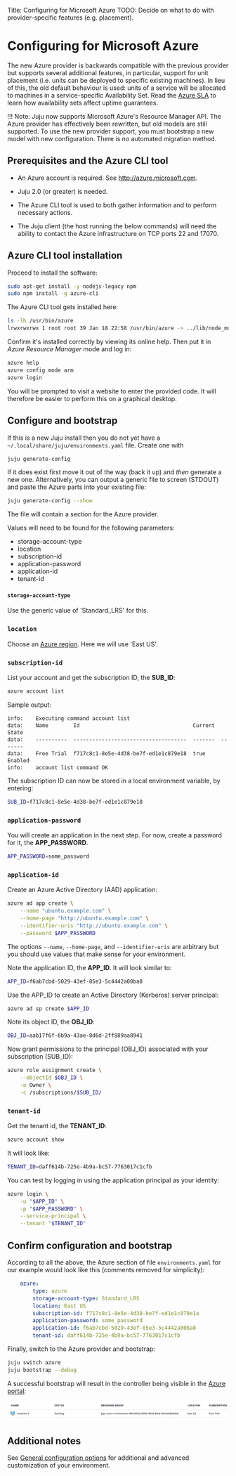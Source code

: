 Title: Configuring for Microsoft Azure
TODO: Decide on what to do with provider-specific features (e.g. placement).  


# Configuring for Microsoft Azure 

The new Azure provider is backwards compatible with the previous provider but
supports several additional features, in particular, support for unit placement
(i.e. units can be deployed to specific existing machines). In lieu of this,
the old default behaviour is used: units of a service will be allocated to
machines in a service-specific Availability Set. Read the
[Azure SLA](https://azure.microsoft.com/en-gb/support/legal/sla/) to learn how
availability sets affect uptime guarantees.

!!! Note: Juju now supports Microsoft Azure's Resource Manager API. The Azure
provider has effectively been rewritten, but old models are still supported. To
use the new provider support, you must bootstrap a new model with new
configuration. There is no automated migration method.


## Prerequisites and the Azure CLI tool

 - An Azure account is required. See http://azure.microsoft.com.

 - Juju 2.0 (or greater) is needed.

 - The Azure CLI tool is used to both gather information and to perform
   necessary actions.

 - The Juju client (the host running the below commands) will need the ability
   to contact the Azure infrastructure on TCP ports 22 and 17070.


## Azure CLI tool installation

Proceed to install the software:

```bash
sudo apt-get install -y nodejs-legacy npm
sudo npm install -g azure-cli
```

The Azure CLI tool gets installed here:

```bash
ls -lh /usr/bin/azure
lrwxrwxrwx 1 root root 39 Jan 18 22:58 /usr/bin/azure -> ../lib/node_modules/azure-cli/bin/azure
```

Confirm it's installed correctly by viewing its online help. Then put it in
*Azure Resource Manager* mode and log in:

```bash
azure help
azure config mode arm
azure login
```

You will be prompted to visit a website to enter the provided code. It will
therefore be easier to perform this on a graphical desktop.


## Configure and bootstrap

If this is a new Juju install then you do not yet have a
`~/.local/share/juju/environments.yaml` file. Create one with

```bash
juju generate-config
```

If it does exist first move it out of the way (back it up) and *then* generate
a new one. Alternatively, you can output a generic file to screen (STDOUT) and
paste the Azure parts into your existing file:

```bash
juju generate-config --show
```

The file will contain a section for the Azure provider.

Values will need to be found for the following parameters:

 - storage-account-type
 - location
 - subscription-id
 - application-password
 - application-id
 - tenant-id

#### `storage-account-type`

Use the generic value of 'Standard_LRS' for this.

### `location`

Choose an [Azure region](https://azure.microsoft.com/en-us/regions/). Here we will use
'East US'.

### `subscription-id`

List your account and get the subscription ID, the **SUB_ID**:

```bash
azure account list
```

Sample output:

```no-highlight
info:    Executing command account list
data:    Name        Id                                    Current  State
data:    ----------  ------------------------------------  -------  -------
data:    Free Trial  f717c8c1-8e5e-4d38-be7f-ed1e1c879e18  true     Enabled
info:    account list command OK
```

The subscription ID can now be stored in a local environment variable, by
entering:

```bash
SUB_ID=f717c8c1-8e5e-4d38-be7f-ed1e1c879e18
```

### `application-password`

You will create an application in the next step. For now, create a password for
it, the **APP_PASSWORD**.

```bash
APP_PASSWORD=some_password
```

### `application-id`

Create an Azure Active Directory (AAD) application:

```bash
azure ad app create \
	--name "ubuntu.example.com" \
	--home-page "http://ubuntu.example.com" \
	--identifier-uris "http://ubuntu.example.com" \
	--password $APP_PASSWORD
```

The options `--name`, `--home-page`, and `--identifier-uris` are arbitrary but
you should use values that make sense for your environment.

Note the application ID, the **APP_ID**. It will look similar to:

```bash
APP_ID=f6ab7cbd-5029-43ef-85e3-5c4442a00ba8
```

Use the APP_ID to create an Active Directory (Kerberos) server principal:

```bash
azure ad sp create $APP_ID
```

Note its object ID, the **OBJ_ID**:

```bash
OBJ_ID=aab17f6f-6b9a-43ae-8d6d-2ff889aa8941
```

Now grant permissions to the principal (OBJ_ID) associated with your
subscription (SUB_ID):

```bash
azure role assignment create \
	--objectId $OBJ_ID \
	-o Owner \
	-c /subscriptions/$SUB_ID/
```

### `tenant-id`

Get the tenant id, the **TENANT_ID**:

```bash
azure account show
```

It will look like:

```bash
TENANT_ID=daff614b-725e-4b9a-bc57-7763017c1cfb
```

You can test by logging in using the application principal as your identity:

```bash
azure login \
	-u "$APP_ID" \
	-p "$APP_PASSWORD" \
	--service-principal \
	--tenant "$TENANT_ID"
```


## Confirm configuration and bootstrap

According to all the above, the Azure section of file `environments.yaml` for
our example would look like this (comments removed for simplicity):

```yaml
    azure:
        type: azure
        storage-account-type: Standard_LRS
        location: East US
        subscription-id: f717c8c1-8e5e-4d38-be7f-ed1e1c879e1a
        application-password: some_password
        application-id: f6ab7cbd-5029-43ef-85e3-5c4442a00ba8
        tenant-id: daff614b-725e-4b9a-bc57-7763017c1cfb
```

Finally, switch to the Azure provider and bootstrap:

```bash
juju switch azure
juju bootstrap --debug
```

A successful bootstrap will result in the controller being visible in the
[Azure portal](http://portal.azure.com):

![bootstrap machine 0 in Azure portal](media/azure_portal-machine_0.png)


## Additional notes

See [General configuration options](https://jujucharms.com/docs/stable/config-general)
for additional and advanced customization of your environment.
